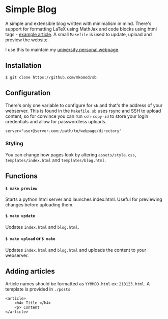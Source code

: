 # Simple Blog

A simple and extensible blog written with minimalism in mind. There's support for formatting LaTeX using MathJax and code blocks using html tags - [example article](./posts/210123.html). A small `Makefile` is used to update, upload and preview the website.

I use this to maintain my [university personal webpage](http://wwwf.imperial.ac.uk/~mk1019/).

## Installation

```
$ git clone https://github.com/mkomod/sb
```

## Configuration

There's only one variable to configure for `sb` and that's the address of your webserver. This is found in the `Makefile`. `sb` uses rsync and SSH to upload content, so for convince you can run `ssh-copy-id` to store your login credentials and allow for passwordless uploads.

```
server="user@server.com:/path/to/webpage/directory"
```

### Styling 

You can change how pages look by altering `assets/style.css`, `templates/index.html` and `templates/blog.html`. 

## Functions

#### `$ make preview`

Starts a python html server and launches index.html. Useful for previewing changes before uploading them.

#### `$ make update`

Uodates `index.html` and `blog.html`.

#### `$ make upload` or `$ make`

Updates `index.html` and `blog.html` and uploads the content to your webserver.


## Adding articles

Article names should be formatted as `YYMMDD.html` ex: `210123.html`. A template is provided in `./posts`

```
<article>
    <h4> Title </h4>
    <p> Content
</article>
```

